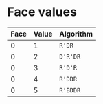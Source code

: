 # Face values

|Face|Value|Algorithm|
|-|-|-|
|0|1|`R'DR`|
|0|2|`D'R'DR`|
|0|3|`R'D'R`|
|0|4|`R'DDR`|
|0|5|`R'BDDR`|

<!-- I'm on mobile rn, this is too painful -->

